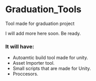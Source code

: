 # Graduation_Tools
Tool made for graduation project

I will add more here soon. Be ready.
### It will have:
* Autoamtic build tool made for unity.
* Asset Importer tool.
* Small scripts that are made for Unity.
* Proccesors.
